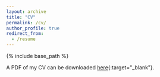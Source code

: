 ```yaml
---
layout: archive
title: "CV"
permalink: /cv/
author_profile: true
redirect_from:
  - /resume
---
```


{% include base_path %}

A PDF of my CV can be downloaded [here](/files/GYZhao_CV.pdf){:target="_blank"}.